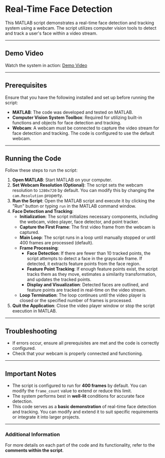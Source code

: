# Real-Time Face Detection

This MATLAB script demonstrates a real-time face detection and tracking system using a webcam. The script utilizes computer vision tools to detect and track a user's face within a video stream.

---

## Demo Video

Watch the system in action: [Demo Video](https://drive.google.com/file/d/1ng_E0owZkhUSUoxbEsYStGDUcI3-Te0k/view?usp=sharing)

---

## Prerequisites

Ensure that you have the following installed and set up before running the script:

- **MATLAB**: The code was developed and tested on MATLAB.
- **Computer Vision System Toolbox**: Required for utilizing built-in functions and objects for face detection and tracking.
- **Webcam**: A webcam must be connected to capture the video stream for face detection and tracking. The code is configured to use the default webcam.

---

## Running the Code

Follow these steps to run the script:

1. **Open MATLAB**: Start MATLAB on your computer.
2. **Set Webcam Resolution (Optional)**: The script sets the webcam resolution to `1280x720` by default. You can modify this by changing the `cam.Resolution` property.
3. **Run the Script**: Open the MATLAB script and execute it by clicking the "Run" button or typing `run` in the MATLAB command window.
4. **Face Detection and Tracking**:
   - **Initialization**: The script initializes necessary components, including the webcam, video player, face detector, and point tracker.
   - **Capture the First Frame**: The first video frame from the webcam is captured.
   - **Main Loop**: The script runs in a loop until manually stopped or until 400 frames are processed (default).
   - **Frame Processing**:
     - **Face Detection**: If there are fewer than 10 tracked points, the script attempts to detect a face in the grayscale frame. If detected, it extracts feature points from the face region.
     - **Feature Point Tracking**: If enough feature points exist, the script tracks them as they move, estimates a similarity transformation, and updates the tracked points.
     - **Display and Visualization**: Detected faces are outlined, and feature points are tracked in real-time on the video stream.
   - **Loop Termination**: The loop continues until the video player is closed or the specified number of frames is processed.
5. **Quit the Application**: Close the video player window or stop the script execution in MATLAB.

---

## Troubleshooting

- If errors occur, ensure all prerequisites are met and the code is correctly configured.
- Check that your webcam is properly connected and functioning.

---

## Important Notes

- The script is configured to run for **400 frames** by default. You can modify the `frame_count` value to extend or reduce this limit.
- The system performs best in **well-lit** conditions for accurate face detection.
- This code serves as a **basic demonstration** of real-time face detection and tracking. You can modify and extend it to suit specific requirements or integrate it into larger projects.

---

### Additional Information

For more details on each part of the code and its functionality, refer to the **comments within the script**.
